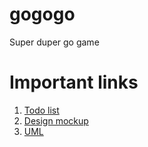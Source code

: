 # gogogo

Super duper go game

# Important links

1. [Todo list](https://docs.google.com/document/d/19hGjg0QUJMwZTH48HQ5HkU7UqgZRfmxDeDnpzSdTuAY/edit?usp=sharing)
2. [Design mockup](https://www.figma.com/file/PWra202m8hEHfEUtNxZg2t/Windows-UI-(Community)?node-id=2434%3A129659)
3. [UML](https://docs.google.com/drawings/d/1HARpEhZraQNfqVMYWzOkR66Aa887fYOwB5PCMxS-_gc/edit?usp=sharing)